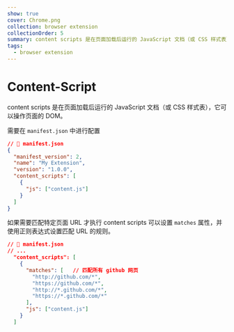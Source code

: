 ```yaml
---
show: true
cover: Chrome.png
collection: browser extension
collectionOrder: 5
summary: content scripts 是在页面加载后运行的 JavaScript 文档（或 CSS 样式表），它可以操作页面的 DOM。
tags:
  - browser extension
---
```


# Content-Script
content scripts 是在页面加载后运行的 JavaScript 文档（或 CSS 样式表），它可以操作页面的 DOM。

需要在 `manifest.json` 中进行配置

```json
// 📁 manifest.json
{
  "manifest_version": 2,
  "name": "My Extension",
  "version": "1.0.0",
  "content_scripts": [
    {
      "js": ["content.js"]
    }
  ]
}
```

如果需要匹配特定页面 URL 才执行 content scripts 可以设置  `matches` 属性，并使用正则表达式设置匹配 URL 的规则。

```json
// 📁 manifest.json
// ...
  "content_scripts": [
    {
      "matches": [   // 匹配所有 github 网页
        "http://github.com/*",
        "https://github.com/*",
        "http://*.github.com/*",
        "https://*.github.com/*"
      ],
      "js": ["content.js"]
    }
  ]
```
